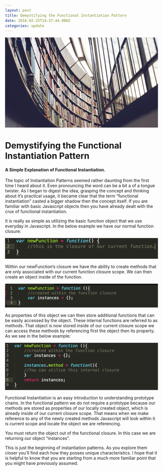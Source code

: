```yaml
---
layout: post
title: Demystifying the Functional Instantiation Pattern
date: 2016-02-25T14:37:44.000Z
categories: update
---
```

<img src="/images/fulls/03.jpg" class="fit image"> 
<h1>Demystifying the Functional Instantiation Pattern</h1>

<h4>A Simple Explanation of Functional Instantiation.</h4>

The topic of Instantiation Patterns seemed rather daunting from the first time I heard about it. Even pronouncing the word can be a bit a of a tongue twister. As I began to digest the idea, grasping the concept and thinking about it’s practical usage, it became clear that the term “functional instantiation” casted a bigger shadow then the concept itself. If you are familiar with basic Javascript objects then you have already dealt with the crux of functional instantiation.

It is really as simple as utilizing the basic function object that we use everyday in Javascript. In the below example we have our normal function closure:

<img src="/images/screenshot1.png">


Within our newFunction’s closure we have the ability to create methods that are only associated with our current function closure scope. We can then create an object inside of the function. 

<img src="/images/screenshot2.png">


As properties of this object we can then store additional functions that can be easily accessed by the object. These internal functions are referred to as methods. That object is now stored inside of our current closure scope we can access these methods by referencing first the object then its property. As we see in the below example:

<img src="/images/screenshot3.png">


Functional Instantiation is an easy introduction to understanding prototype chains. In the functional pattern we do not require a prototype because our methods are stored as properties of our locally created object, which is already inside of our current closure scope. That means when we make reference to any of the newly created methods Javascript will look within it is current scope and locate the object we are referencing.


You must return the object out of the functional closure. In this case we are returning our object “instances”.

This is just the beginning of instantiation patterns. As you explore them closer you’ll find each how they posses unique characteristics. I hope that it is helpful to know that you are starting from a much more familiar point that you might have previously assumed.

